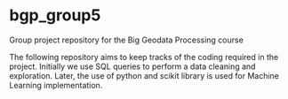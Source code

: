 # bgp_group5
Group project repository for the Big Geodata Processing course

The following repository aims to keep tracks of the coding required in the project.
Initially we use SQL queries to perform a data cleaning and exploration. Later, the use of python and scikit library is used for Machine Learning implementation.
